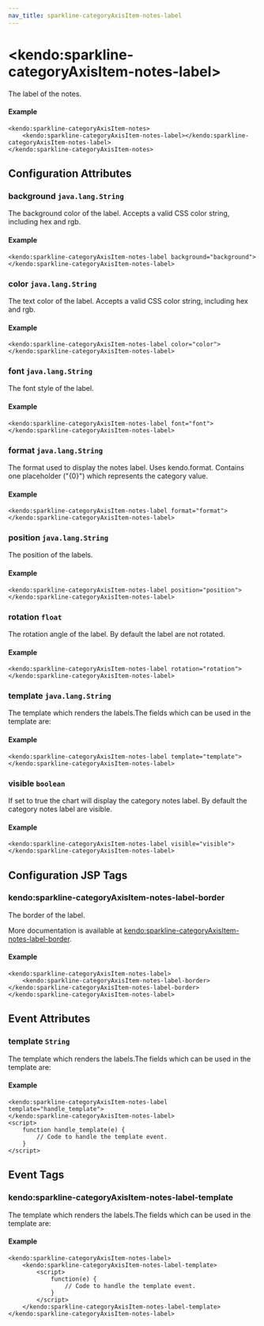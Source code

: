 ```yaml
---
nav_title: sparkline-categoryAxisItem-notes-label
---
```


# \<kendo:sparkline-categoryAxisItem-notes-label\>

The label of the notes.

#### Example
    <kendo:sparkline-categoryAxisItem-notes>
        <kendo:sparkline-categoryAxisItem-notes-label></kendo:sparkline-categoryAxisItem-notes-label>
    </kendo:sparkline-categoryAxisItem-notes>

## Configuration Attributes

### background `java.lang.String`

The background color of the label. Accepts a valid CSS color string, including hex and rgb.

#### Example
    <kendo:sparkline-categoryAxisItem-notes-label background="background">
    </kendo:sparkline-categoryAxisItem-notes-label>

### color `java.lang.String`

The text color of the label. Accepts a valid CSS color string, including hex and rgb.

#### Example
    <kendo:sparkline-categoryAxisItem-notes-label color="color">
    </kendo:sparkline-categoryAxisItem-notes-label>

### font `java.lang.String`

The font style of the label.

#### Example
    <kendo:sparkline-categoryAxisItem-notes-label font="font">
    </kendo:sparkline-categoryAxisItem-notes-label>

### format `java.lang.String`

The format used to display the notes label. Uses kendo.format. Contains one placeholder ("{0}") which represents the category value.

#### Example
    <kendo:sparkline-categoryAxisItem-notes-label format="format">
    </kendo:sparkline-categoryAxisItem-notes-label>

### position `java.lang.String`

The position of the labels.

#### Example
    <kendo:sparkline-categoryAxisItem-notes-label position="position">
    </kendo:sparkline-categoryAxisItem-notes-label>

### rotation `float`

The rotation angle of the label. By default the label are not rotated.

#### Example
    <kendo:sparkline-categoryAxisItem-notes-label rotation="rotation">
    </kendo:sparkline-categoryAxisItem-notes-label>

### template `java.lang.String`

The template which renders the labels.The fields which can be used in the template are:

#### Example
    <kendo:sparkline-categoryAxisItem-notes-label template="template">
    </kendo:sparkline-categoryAxisItem-notes-label>

### visible `boolean`

If set to true the chart will display the category notes label. By default the category notes label are visible.

#### Example
    <kendo:sparkline-categoryAxisItem-notes-label visible="visible">
    </kendo:sparkline-categoryAxisItem-notes-label>


##  Configuration JSP Tags

### kendo:sparkline-categoryAxisItem-notes-label-border

The border of the label.

More documentation is available at [kendo:sparkline-categoryAxisItem-notes-label-border](/api/wrappers/jsp/sparkline/categoryaxisitem-notes-label-border).

#### Example

    <kendo:sparkline-categoryAxisItem-notes-label>
        <kendo:sparkline-categoryAxisItem-notes-label-border></kendo:sparkline-categoryAxisItem-notes-label-border>
    </kendo:sparkline-categoryAxisItem-notes-label>


## Event Attributes

### template `String`

The template which renders the labels.The fields which can be used in the template are:


#### Example
    <kendo:sparkline-categoryAxisItem-notes-label template="handle_template">
    </kendo:sparkline-categoryAxisItem-notes-label>
    <script>
        function handle_template(e) {
            // Code to handle the template event.
        }
    </script>

## Event Tags

### kendo:sparkline-categoryAxisItem-notes-label-template

The template which renders the labels.The fields which can be used in the template are:


#### Example
    <kendo:sparkline-categoryAxisItem-notes-label>
        <kendo:sparkline-categoryAxisItem-notes-label-template>
            <script>
                function(e) {
                    // Code to handle the template event.
                }
            </script>
        </kendo:sparkline-categoryAxisItem-notes-label-template>
    </kendo:sparkline-categoryAxisItem-notes-label>

